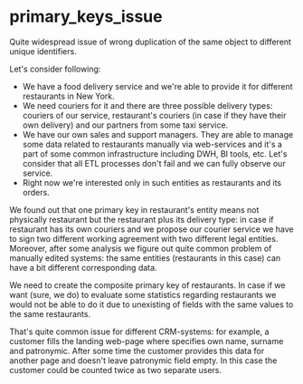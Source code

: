 # primary_keys_issue
Quite widespread issue of wrong duplication of the same object to different unique identifiers.

Let's consider following:
- We have a food delivery service and we're able to provide it for different restaurants in New York.
- We need couriers for it and there are three possible delivery types: couriers of our service, restaurant's couriers (in case if they have their own delivery) and our partners from some taxi service.
- We have our own sales and support managers. They are able to manage some data related to restaurants manually via web-services and it's a part of some common infrastructure including DWH, BI tools, etc. Let's consider that all ETL processes don't fail and we can fully observe our service.
- Right now we're interested only in such entities as restaurants and its orders.

We found out that one primary key in restaurant's entity means not physically restaurant but the restaurant plus its delivery type: in case if restaurant has its own couriers and we propose our courier service we have to sign two different working agreement with two different legal entities.
Moreover, after some analysis we figure out quite common problem of manually edited systems: the same entities (restaurants in this case) can have a bit different corresponding data.

We need to create the composite primary key of restaurants. In case if we want (sure, we do) to evaluate some statistics regarding restaurants we would not be able to do it due to unexisting of fields with the same values to the same restaurants.

That's quite common issue for different CRM-systems: for example, a customer fills the landing web-page where specifies own name, surname and patronymic. After some time the customer provides this data for another page and doesn't leave patronymic field empty. In this case the customer could be counted twice as two separate users.
